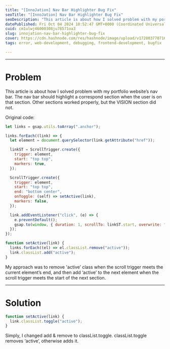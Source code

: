 ```yaml
---
title: "[InnoJation] Nav Bar Highlighter Bug Fix"
seoTitle: "[InnoJation] Nav Bar Highlighter Bug Fix"
seoDescription: "This article is about how I solved problem with my portfolio website’s nav bar."
datePublished: Fri Oct 04 2024 10:52:47 GMT+0000 (Coordinated Universal Time)
cuid: cm1ulwj46000308ju78571oa3
slug: innojation-nav-bar-highlighter-bug-fix
cover: https://cdn.hashnode.com/res/hashnode/image/upload/v1728037707160/08c0c248-7d05-4ad2-99c6-5cf40777cd8b.png
tags: error, web-development, debugging, frontend-development, bugfix

---
```


---

# Problem

This article is about how I solved problem with my portfolio website’s nav bar. The nav bar should highlight a correspond section when the user is on that section. Other sections worked properly, but the VISION section did not.

Original code:

```javascript
let links = gsap.utils.toArray(".anchor");

links.forEach((link) => {
  let element = document.querySelector(link.getAttribute("href"));

  linkST = ScrollTrigger.create({
    trigger: element,
    start: "top top",
    markers: true,
  });

  ScrollTrigger.create({
    trigger: element,
    start: "top top",
    end: "bottom center",
    onToggle: (self) => setActive(link),
    markers: false,
  });

  link.addEventListener("click", (e) => {
    e.preventDefault();
    gsap.to(window, { duration: 1, scrollTo: linkST.start, overwrite: "auto" });
  });
});

function setActive(link) {
  links.forEach((el) => el.classList.remove("active"));
  link.classList.add("active");
}
```

My approach was to remove 'active’ class when the scroll trigger meets the current element’s end, and then add ‘active’ to the next element when the scroll trigger meets the start of the next section.

---

# Solution

```javascript
function setActive(link) {
  link.classList.toggle("active");
}
```

Simply, I changed add & remove to classList.toggle. classList.toggle removes ‘active’, otherwise adds it.
